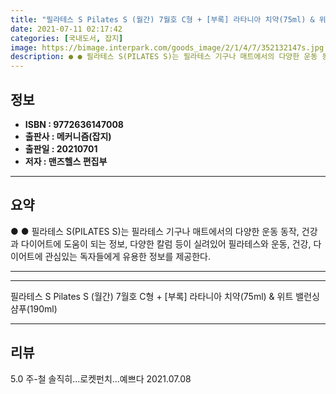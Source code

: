 ```yaml
---
title: "필라테스 S Pilates S (월간) 7월호 C형 + [부록] 라타니아 치약(75ml) & 위트 밸런싱 샴푸(190ml)"
date: 2021-07-11 02:17:42
categories: [국내도서, 잡지]
image: https://bimage.interpark.com/goods_image/2/1/4/7/352132147s.jpg
description: ● ● 필라테스 S(PILATES S)는 필라테스 기구나 매트에서의 다양한 운동 동작, 건강과 다이어트에 도움이 되는 정보, 다양한 칼럼 등이 실려있어 필라테스와 운동, 건강, 다이어트에 관심있는 독자들에게 유용한 정보를 제공한다.
---
```


## **정보**

- **ISBN : 9772636147008**
- **출판사 : 메커니즘(잡지)**
- **출판일 : 20210701**
- **저자 : 맨즈헬스 편집부**

------



## **요약**

●  ●  필라테스 S(PILATES S)는 필라테스 기구나 매트에서의 다양한 운동 동작, 건강과 다이어트에 도움이 되는 정보, 다양한 칼럼 등이 실려있어 필라테스와 운동, 건강, 다이어트에 관심있는 독자들에게 유용한 정보를 제공한다.

------



------


필라테스 S Pilates S (월간) 7월호 C형 + [부록] 라타니아 치약(75ml) & 위트 밸런싱 샴푸(190ml) 

------


## **리뷰** 

5.0 주-철 솔직히...로켓펀치...예쁘다 2021.07.08 <br/>